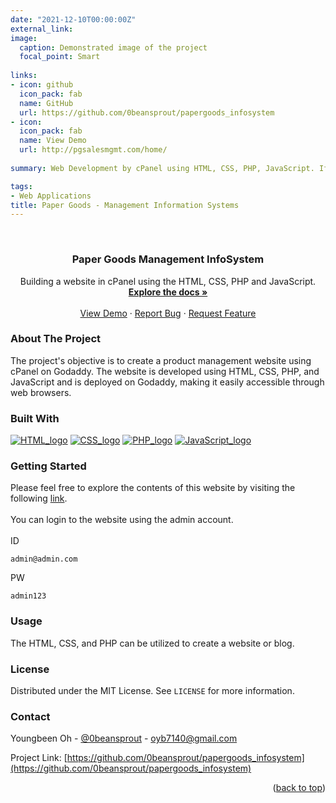 ```yaml
---
date: "2021-12-10T00:00:00Z"
external_link: 
image:
  caption: Demonstrated image of the project
  focal_point: Smart
  
links:
- icon: github
  icon_pack: fab
  name: GitHub
  url: https://github.com/0beansprout/papergoods_infosystem
- icon:
  icon_pack: fab
  name: View Demo
  url: http://pgsalesmgmt.com/home/
  
summary: Web Development by cPanel using HTML, CSS, PHP, JavaScript. If you want to demonstrate the project website then click `ViewDemo` button. <br>ID - admin@admin.com <br>PW - admin123

tags:
- Web Applications
title: Paper Goods - Management Information Systems
---
```

<a name="readme-top"></a>
<!--
*** Thanks for checking out the Best-README-Template. If you have a suggestion
*** that would make this better, please fork the repo and create a pull request
*** or simply open an issue with the tag "enhancement".
*** Don't forget to give the project a star!
*** Thanks again! Now go create something AMAZING! :D
-->



<!-- PROJECT SHIELDS -->
<!--
*** I'm using markdown "reference style" links for readability.
*** Reference links are enclosed in brackets [ ] instead of parentheses ( ).
*** See the bottom of this document for the declaration of the reference variables
*** for contributors-url, forks-url, etc. This is an optional, concise syntax you may use.
*** https://www.markdownguide.org/basic-syntax/#reference-style-links

[![Contributors][contributors-shield]][contributors-url] [![Forks][forks-shield]][forks-url] [![Stargazers][stars-shield]][stars-url] [![Issues][issues-shield]][issues-url] [![MIT License][license-shield]][license-url] [![LinkedIn][linkedin-shield]][linkedin-url]

-->

<!-- PROJECT LOGO -->
<br />
<div align="center">
  <!-- <a href="https://github.com/0beansprout/oh_youngbeen_ezu">
    <img src="images/logo.png" alt="Logo" width="80" height="80">
  </a> -->

  <h3 align="center">Paper Goods Management InfoSystem</h3>

  <p align="center">
    Building a website in cPanel using the HTML, CSS, PHP and JavaScript.
    <br />
    <a href="https://phpgurukul.com/php-projects-free-downloads/"><strong>Explore the docs »</strong></a>
    <br />
    <br />
    <a href="https://www.youtube.com/watch?feature=share&v=Pz3EPgU2lZQ&app=desktop">View Demo</a>
    ·
    <a href="https://github.com/0beansprout/papergoods_infosystem/issues">Report Bug</a>
    ·
    <a href="https://github.com/0beansprout/papergoods_infosystem/issues">Request Feature</a>
  </p>
</div>



<!-- TABLE OF CONTENTS -->
<!-- <details>
  <summary>Table of Contents</summary>
  <ol>
    <li>
      <a href="#about-the-project">About The Project</a>
      <ul>
        <li><a href="#built-with">Built With</a></li>
      </ul>
    </li>
    <li>
      <a href="#getting-started">Getting Started</a>
      <ul>
        <li><a href="#prerequisites">Prerequisites</a></li>
        <li><a href="#installation">Installation</a></li>
      </ul>
    </li>
    <li><a href="#usage">Usage</a></li>
    <li><a href="#roadmap">Roadmap</a></li>
    <li><a href="#contributing">Contributing</a></li>
    <li><a href="#license">License</a></li>
    <li><a href="#contact">Contact</a></li>
    <li><a href="#acknowledgments">Acknowledgments</a></li>
  </ol>
</details> -->



<!-- ABOUT THE PROJECT -->

### About The Project


The project's objective is to create a product management website using cPanel on Godaddy. The website is developed using HTML, CSS, PHP, and JavaScript and is deployed on Godaddy, making it easily accessible through web browsers.


<!-- <p align="right">(<a href="#readme-top">back to top</a>)</p> -->



### Built With

<!-- This section should list any major frameworks/libraries used to bootstrap your project. Leave any add-ons/plugins for the acknowledgements section. Here are a few examples. -->

[![HTML_logo][HTML]][HTML-url]  [![CSS_logo][CSS]][CSS-url] [![PHP_logo][PHP]][PHP-url] [![JavaScript_logo][JavaScript]][JavaScript-url] 

<!-- <p align="right">(<a href="#readme-top">back to top</a>)</p> -->



<!-- GETTING STARTED -->
### Getting Started


Please feel free to explore the contents of this website by visiting the following [link](http://pgsalesmgmt.com/home/).
<br><br>
You can login to the website using the admin account.
<br><br>ID
```
admin@admin.com
```
PW
```
admin123
```

<!-- ### Prerequisites

This is an example of how to list things you need to use the software and how to install them.
* npm
  ```sh
  npm install npm@latest -g
  ``` -->

<!--
### Installation


 1. Get a free API Key at [https://example.com](https://example.com)
2. Clone the repo
   ```sh
   git clone https://github.com/your_username_/Project-Name.git
   ```
3. Install NPM packages
   ```sh
   npm install
   ```
4. Enter your API in `config.js`
   ```js
   const API_KEY = 'ENTER YOUR API';
   ```

<p align="right">(<a href="#readme-top">back to top</a>)</p> -->



<!-- USAGE EXAMPLES -->
### Usage

The HTML, CSS, and PHP can be utilized to create a website or blog.




<!-- _For more examples, please refer to the [Documentation](https://example.com)_ -->

<!-- <p align="right">(<a href="#readme-top">back to top</a>)</p> -->



<!-- ROADMAP -->
<!-- ## Roadmap

- [x] Add Changelog
- [x] Add back to top links
- [ ] Add Additional Templates w/ Examples
- [ ] Add "components" document to easily copy & paste sections of the readme


See the [open issues](https://github.com/nateray42/DeCoBot/issues) for a full list of proposed features (and known issues).

<p align="right">(<a href="#readme-top">back to top</a>)</p> -->



<!-- CONTRIBUTING -->
<!-- ## Contributing

Contributions are what make the open source community such an amazing place to learn, inspire, and create. Any contributions you make are **greatly appreciated**.

If you have a suggestion that would make this better, please fork the repo and create a pull request. You can also simply open an issue with the tag "enhancement".
Don't forget to give the project a star! Thanks again!

1. Fork the Project
2. Create your Feature Branch (`git checkout -b feature/AmazingFeature`)
3. Commit your Changes (`git commit -m 'Add some AmazingFeature'`)
4. Push to the Branch (`git push origin feature/AmazingFeature`)
5. Open a Pull Request

<p align="right">(<a href="#readme-top">back to top</a>)</p> -->



<!-- LICENSE -->
### License

Distributed under the MIT License. See `LICENSE` for more information.

<!-- <p align="right">(<a href="#readme-top">back to top</a>)</p> -->



<!-- CONTACT -->
### Contact

Youngbeen Oh - [@0beansprout](https://linkedin.com/in/youngbeen-oh) - oyb7140@gmail.com

Project Link: [https://github.com/0beansprout/papergoods_infosystem](https://github.com/0beansprout/papergoods_infosystem)

<p align="right">(<a href="#readme-top">back to top</a>)</p>



<!-- ACKNOWLEDGMENTS -->
<!-- ## Acknowledgments

Use this space to list resources you find helpful and would like to give credit to. I've included a few of my favorites to kick things off!

* [Choose an Open Source License](https://choosealicense.com)
* [GitHub Emoji Cheat Sheet](https://www.webpagefx.com/tools/emoji-cheat-sheet)
* [Malven's Flexbox Cheatsheet](https://flexbox.malven.co/)
* [Malven's Grid Cheatsheet](https://grid.malven.co/)
* [Img Shields](https://shields.io)
* [GitHub Pages](https://pages.github.com)
* [Font Awesome](https://fontawesome.com)
* [React Icons](https://react-icons.github.io/react-icons/search)

<p align="right">(<a href="#readme-top">back to top</a>)</p> -->



<!-- MARKDOWN LINKS & IMAGES -->
<!-- https://www.markdownguide.org/basic-syntax/#reference-style-links -->
[contributors-shield]: https://img.shields.io/github/contributors/0beansprout/oh_youngbeen_ezu.svg?style=for-the-badge
[contributors-url]: https://github.com/0beansprout/oh_youngbeen_ezu/graphs/contributors
[forks-shield]: https://img.shields.io/github/forks/0beansprout/oh_youngbeen_ezu.svg?style=for-the-badge
[forks-url]: https://github.com/0beansprout/oh_youngbeen_ezu/network/members
[stars-shield]: https://img.shields.io/github/stars/0beansprout/oh_youngbeen_ezu.svg?style=for-the-badge
[stars-url]: https://github.com/0beansprout/oh_youngbeen_ezu/stargazers
[issues-shield]: https://img.shields.io/github/issues/0beansprout/oh_youngbeen_ezu.svg?style=for-the-badge
[issues-url]: https://github.com/0beansprout/oh_youngbeen_ezu/issues
[license-shield]: https://img.shields.io/github/license/othneildrew/Best-README-Template.svg?style=for-the-badge
[license-url]: https://github.com/othneildrew/Best-README-Template/blob/master/LICENSE.txt
[linkedin-shield]: https://img.shields.io/badge/-LinkedIn-black.svg?style=for-the-badge&logo=linkedin&colorB=555
[linkedin-url]: https://linkedin.com/in/youngbeen-oh
[product-screenshot]: https://imgur.com/Iv6DKld.png
[Next.js]: https://img.shields.io/badge/next.js-000000?style=for-the-badge&logo=nextdotjs&logoColor=white
[Next-url]: https://nextjs.org/
[React.js]: https://img.shields.io/badge/React-20232A?style=for-the-badge&logo=react&logoColor=61DAFB
[React-url]: https://reactjs.org/
[Vue.js]: https://img.shields.io/badge/Vue.js-35495E?style=for-the-badge&logo=vuedotjs&logoColor=4FC08D
[Vue-url]: https://vuejs.org/
[Angular.io]: https://img.shields.io/badge/Angular-DD0031?style=for-the-badge&logo=angular&logoColor=white
[Angular-url]: https://angular.io/
[Svelte.dev]: https://img.shields.io/badge/Svelte-4A4A55?style=for-the-badge&logo=svelte&logoColor=FF3E00
[Svelte-url]: https://svelte.dev/
[Laravel.com]: https://img.shields.io/badge/Laravel-FF2D20?style=for-the-badge&logo=laravel&logoColor=white
[Laravel-url]: https://laravel.com
[Python]: https://img.shields.io/badge/python-3670A0?style=for-the-badge&logo=python&logoColor=ffdd54
[Python-url]: https://www.python.org/
[Jupyter Notebook]: https://img.shields.io/badge/jupyter-%23FA0F00.svg?style=for-the-badge&logo=jupyter&logoColor=white
[Jupyter-url]: https://jupyter.org/
[HTML]: https://img.shields.io/badge/HTML5-E34F26?style=for-the-badge&logo=html5&logoColor=white
[HTML-url]: https://html.com/
[CSS]: https://img.shields.io/badge/CSS3-1572B6?style=for-the-badge&logo=css3&logoColor=white
[CSS-url]: https://www.w3.org/Style/CSS/Overview.en.html#:~:text=What%20is%20CSS%3F,from%20the%20CSS%20working%20group.
[JavaScript]: https://img.shields.io/badge/JavaScript-323330?style=for-the-badge&logo=javascript&logoColor=F7DF1E
[JavaScript-url]: https://www.javascript.com/ 
[Django]: https://img.shields.io/badge/Django-092E20?style=for-the-badge&logo=django&logoColor=green
[Django-url]: https://www.djangoproject.com/
[SQlite]: https://img.shields.io/badge/SQLite-07405E?style=for-the-badge&logo=sqlite&logoColor=white
[SQLite-url]: https://www.sqlite.org/index.html
[PHP]: https://img.shields.io/badge/PHP-777BB4?style=for-the-badge&logo=php&logoColor=white
[PHP-url]: https://www.php.net/ 
[usernamepassword-screenshot]: https://imgur.com/LxR5ZQy.png
[permission-screenshot-1]: https://imgur.com/lRiSrgC.png
[permission-screenshot-2]: https://imgur.com/Z2Xuu1d.png
[ezu_logical_design]: https://imgur.com/PPahJ8v.png